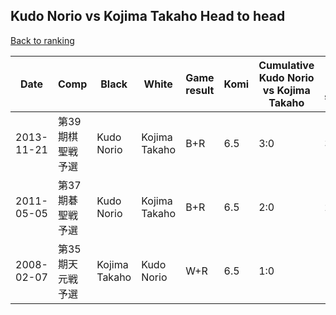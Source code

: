 ## Kudo Norio vs Kojima Takaho Head to head

[Back to ranking](../../index.md)




| **Date** | **Comp** | **Black** | **White** | **Game result** | **Komi** | **Cumulative Kudo Norio vs Kojima Takaho** | **Kudo Norio streak** | **Kojima Takaho streak** | 
| --- | --- | --- | --- | --- | --- | --- | --- | --- |
| 2013-11-21 | 第39期棋聖戦予選 | Kudo Norio | Kojima Takaho | B+R | 6.5 | 3:0 | 3 | 0 | 
| 2011-05-05 | 第37期碁聖戦予選 | Kudo Norio | Kojima Takaho | B+R | 6.5 | 2:0 | 2 | 0 | 
| 2008-02-07 | 第35期天元戦予選 | Kojima Takaho | Kudo Norio | W+R | 6.5 | 1:0 | 1 | 0 |




